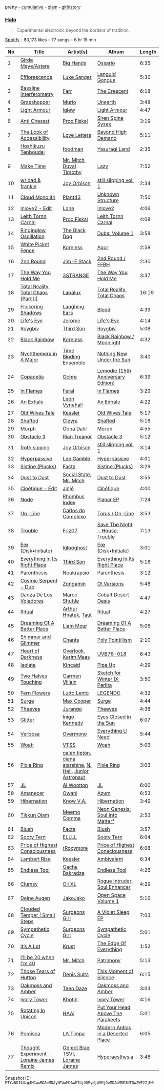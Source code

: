 pretty - [cumulative](/playlists/cumulative/37i9dQZF1DX5YyEO1dtgbR.md) - [plain](/playlists/plain/37i9dQZF1DX5YyEO1dtgbR) - [githistory](https://github.githistory.xyz/mackorone/spotify-playlist-archive/blob/main/playlists/plain/37i9dQZF1DX5YyEO1dtgbR)

### [Halo](https://open.spotify.com/playlist/37i9dQZF1DX5YyEO1dtgbR)

> Experimental electronic beyond the borders of tradition.

[Spotify](https://open.spotify.com/user/spotify) - 80,173 likes - 77 songs - 6 hr 15 min

| No. | Title | Artist(s) | Album | Length |
|---|---|---|---|---|
| 1 | [Girde Maye/Astere](https://open.spotify.com/track/7om1pOBGjSXTl2KxzdKOTo) | [Big Hands](https://open.spotify.com/artist/3w0whvn4zBddjZ9zVUZb7D) | [Ossario](https://open.spotify.com/album/3HJaXqSqKd9xDpSHR7nehT) | 6:35 |
| 2 | [Efflorescence](https://open.spotify.com/track/2ZIv64u8EDj0BjecR7IaB2) | [Luke Sanger](https://open.spotify.com/artist/6rCLSvQw54lPJfibDyFZcG) | [Languid Gongue](https://open.spotify.com/album/3h6haEyUYaLtJeEKxLce2s) | 5:30 |
| 3 | [Bassline Interferometry](https://open.spotify.com/track/2uouZv9rjjl4FkSs5jSkhc) | [Farr](https://open.spotify.com/artist/4g1i2rawu8DMMji6pdrz9o) | [The Crescent](https://open.spotify.com/album/7JvSQNRWplt2BlmIqEv3pS) | 6:18 |
| 4 | [Grasshopper](https://open.spotify.com/track/06jumlCYVUzuHefnbohCfd) | [Murlo](https://open.spotify.com/artist/1bm1m4DNLeL1gCr38NzhmD) | [Unearth](https://open.spotify.com/album/08NNSBas6krmsLoQITzZZv) | 3:48 |
| 5 | [Light Armour](https://open.spotify.com/track/1Qd2o36ruw5tdNTsgtE89f) | [Iglew](https://open.spotify.com/artist/7losew6I5eFiELv8kHRk1x) | [Light Armour](https://open.spotify.com/album/5wNGOtIADF2QimGHCCnvOh) | 4:47 |
| 6 | [Anti Chessst](https://open.spotify.com/track/02oaq3LWUIYXfpnzHu2cZN) | [Proc Fiskal](https://open.spotify.com/artist/1eFFmUlWRIvt26lnUzdduk) | [Siren Spine Sysex](https://open.spotify.com/album/0FDd0owsYvpGVuUTalsuHS) | 3:19 |
| 7 | [The Look of Accessibility](https://open.spotify.com/track/33zJbabn0yQiT6RUY5lit8) | [Love Letters](https://open.spotify.com/artist/1ALDJWUSGEnfpul5JCtjbD) | [Beyond High Demand](https://open.spotify.com/album/3cSxAbJAYn4D7ud12tNOSr) | 5:11 |
| 8 | [Hoshikuzu Tenboudai](https://open.spotify.com/track/4KXBdopxHq9KVemwpazP4q) | [foodman](https://open.spotify.com/artist/4e8VeCyfFRBL1e06oGg1dR) | [Yasuragi Land](https://open.spotify.com/album/3X6y43KU2Rl8dFEMt76aow) | 2:35 |
| 9 | [Make Time](https://open.spotify.com/track/1j2THCxsMI94qVtYTCsqUI) | [Mr\. Mitch](https://open.spotify.com/artist/2XiGESIh2E2ockoVUG4NGv), [Duval Timothy](https://open.spotify.com/artist/4t5XnkAKxcaYcDXI726A4Y) | [Lazy](https://open.spotify.com/album/0zhSE1Ph8iR7K2O0ne8NDh) | 7:52 |
| 10 | [w/ dad & frankie](https://open.spotify.com/track/6A7qrH7MKZaNZ9AUST0MQp) | [Joy Orbison](https://open.spotify.com/artist/0aIpJqqTLf683ojWREc5lg) | [still slipping vol\. 1](https://open.spotify.com/album/5atrOg1aO4d5KEcYo4UBIA) | 2:34 |
| 11 | [Cloud Monolith](https://open.spotify.com/track/1FqpWvcB1OI0Bu9EKfqFvU) | [Plant43](https://open.spotify.com/artist/1Knqr98gY1JxSElifR2aNW) | [Unknown Structure](https://open.spotify.com/album/17PkXX1GEZnmKbSa6yU49z) | 7:50 |
| 12 | [Inlove2 \- Edit](https://open.spotify.com/track/5E2gMJ9KAbaVAscQ20N7Xk) | [Lone](https://open.spotify.com/artist/5wZOrGWdg4hq7KIRMupJdI) | [Inlove2](https://open.spotify.com/album/7L3eq511jN3Avxa2W4KLzP) | 4:06 |
| 13 | [Leith Tornn Carnal](https://open.spotify.com/track/0IqVaR2qBKCJR1CTiwkRkm) | [Proc Fiskal](https://open.spotify.com/artist/1eFFmUlWRIvt26lnUzdduk) | [Leith Tornn Carnal](https://open.spotify.com/album/4jLLZsUlWXuo3OS5HpLbxa) | 4:08 |
| 14 | [Ringinglow Oscillation](https://open.spotify.com/track/6u9P4TywnzUBclpceGqlHE) | [The Black Dog](https://open.spotify.com/artist/7qdsk0UXx2jCX7jbp6rxeq) | [Dubs: Volume 1](https://open.spotify.com/album/2niP4AM8tXCckxfN3fX9du) | 3:58 |
| 15 | [White Picket Fence](https://open.spotify.com/track/3Jl1wfkdpzqlX9HdIgrOSM) | [Koreless](https://open.spotify.com/artist/3TsEEdpuuCN1G0dPxV4uOA) | [Agor](https://open.spotify.com/album/2mFlkozkxXwCdQgztSucRz) | 2:58 |
| 16 | [2nd Round](https://open.spotify.com/track/47aIlnjYCoc2JOEOCe2AXy) | [Jim\-E Stack](https://open.spotify.com/artist/4GmataFSHOSQWxuuUX57Bh) | [2nd Round / FFBH](https://open.spotify.com/album/7nreaITfEOxOavaPVm16an) | 2:30 |
| 17 | [The Way You Hold Me](https://open.spotify.com/track/64lsUto35QFrB6zpXWaOf2) | [3STRANGE](https://open.spotify.com/artist/4H9nlRIz8akpjJurwlFf6i) | [The Way You Hold Me](https://open.spotify.com/album/7BVPlloQ8udP1RuXwC6jF6) | 3:37 |
| 18 | [Total Reality, Total Chaos \(Part II\)](https://open.spotify.com/track/5AV0WvpgjbVfBddrcxnlXd) | [Lapalux](https://open.spotify.com/artist/46Ce0QmI1mE2bl5VQ4P9N8) | [Total Reality, Total Chaos](https://open.spotify.com/album/4EaLkzfVkLqVNOic2UZr4N) | 16:19 |
| 19 | [Flickering Shadows](https://open.spotify.com/track/7p184ALKyLhtJb8IhmX8qy) | [Laughing Ears](https://open.spotify.com/artist/459p6MR7jigJ8AuqdSYMoj) | [Blood](https://open.spotify.com/album/4ONOBiVS1bbOzYo05uVgT8) | 4:39 |
| 20 | [Life's Eye](https://open.spotify.com/track/42P7N4JchhebdIP85o1J9H) | [Jerome](https://open.spotify.com/artist/2nBW1boUyewDzaMao8BrtJ) | [Life's Eye](https://open.spotify.com/album/58IHisBAnBd1yi2UTivpGr) | 4:14 |
| 21 | [Roygbiv](https://open.spotify.com/track/06teMXvgw1V8HP3wIfoMUm) | [Third Son](https://open.spotify.com/artist/3V0CkmupRFH97LSOafzfbc) | [Roygbiv](https://open.spotify.com/album/2l1FDimk3Ps9g404lYOsjr) | 5:08 |
| 22 | [Black Rainbow](https://open.spotify.com/track/35fdFuD916UVSJ9BBAlMt4) | [Koreless](https://open.spotify.com/artist/3TsEEdpuuCN1G0dPxV4uOA) | [Black Rainbow / Moonlight](https://open.spotify.com/album/3OJZNp1l2uBQWXa0YTujmA) | 4:32 |
| 23 | [Nychthemera in A Major](https://open.spotify.com/track/1VXkNxE0szN2MNsk4x7P8C) | [Time Binding Ensemble](https://open.spotify.com/artist/3J38y27gYbg3Nea2kHAOsC) | [Nothing New Under the Sun](https://open.spotify.com/album/1jfzhXPBdOKHgWN8NyIZPt) | 3:40 |
| 24 | [Copacetia](https://open.spotify.com/track/1VEO3XUn4W2dCCB0mCA5DG) | [Ochre](https://open.spotify.com/artist/0OmHDBh5styCXDWKwz58Ts) | [Lemodie \(15th Anniversary Edition\)](https://open.spotify.com/album/6vmNIGqZ4J7UGGIbAMpt8o) | 6:39 |
| 25 | [In Flames](https://open.spotify.com/track/7tKquE5yFjw4p7Oev98FE8) | [Feral](https://open.spotify.com/artist/5DsrGhHrqGPbRsU93R9H5A) | [In Flames](https://open.spotify.com/album/5HEnjjuO3omOyLR158m9qi) | 3:29 |
| 26 | [An Exhale](https://open.spotify.com/track/1Cdi1HIK4bJD3F8HGKZDQQ) | [Leon Vynehall](https://open.spotify.com/artist/2o7L9DNcmzocYll1o0GGTU) | [An Exhale](https://open.spotify.com/album/2F3zesjbloU1HZUh2uqUYs) | 4:22 |
| 27 | [Old Wives Tale](https://open.spotify.com/track/6P5mzQQddhBUa4EE3n6Zlu) | [Kessler](https://open.spotify.com/artist/3p0aq3vKGFP6N7rDc0UhJC) | [Old Wives Tale](https://open.spotify.com/album/1rM2WHjFo4m9P3McADxcC8) | 5:17 |
| 28 | [Shafted](https://open.spotify.com/track/3S9qbZmAsQS1wAwafAV5mT) | [Cleyra](https://open.spotify.com/artist/6M4BbcSta78oGBZu6TtGyE) | [Shafted](https://open.spotify.com/album/0Ck52zaGqJB1cUUBs1O5E0) | 5:18 |
| 29 | [Morph](https://open.spotify.com/track/6UiJdr1m7rTg5mmX6laFGv) | [Öona Dahl](https://open.spotify.com/artist/0v3ixvE1BHMKZLdZC4s3kt) | [Morph](https://open.spotify.com/album/0brnz63h27ApHQj1VC4HpF) | 4:55 |
| 30 | [Obstacle 3](https://open.spotify.com/track/5QhANWI0Y92nrUezCV4wUm) | [Rian Treanor](https://open.spotify.com/artist/6un6trkuuP46AZM0kkY8Yx) | [Obstacle 3](https://open.spotify.com/album/6o66Hm4d9kxKv0mdBk2y0O) | 5:12 |
| 31 | [froth sipping](https://open.spotify.com/track/0SKe7Wfpo8a2QKozSernPR) | [Joy Orbison](https://open.spotify.com/artist/0aIpJqqTLf683ojWREc5lg) | [still slipping vol\. 1](https://open.spotify.com/album/5atrOg1aO4d5KEcYo4UBIA) | 3:14 |
| 32 | [Hyperpassive](https://open.spotify.com/track/2mkoI2EpQZvm2cy9V1DMjW) | [Lee Gamble](https://open.spotify.com/artist/7rAD9Ws0ihREeDmgPS2ZL8) | [Hyperpassive](https://open.spotify.com/album/6bLfNCqiiePc600uTbJpV5) | 4:01 |
| 33 | [Sistine \(Plucks\)](https://open.spotify.com/track/1cU2mzy2qMALRP53VJszzx) | [Facta](https://open.spotify.com/artist/5qdAJ2QyXRasXUmyesONEn) | [Sistine \(Plucks\)](https://open.spotify.com/album/2q6v3ilegZlsSg04Hoc4Gg) | 3:29 |
| 34 | [Dust to Dust](https://open.spotify.com/track/0B8UGOBycajwx1w4KLp3nr) | [Social State](https://open.spotify.com/artist/4GBHW2hqb9GQEPNGKhFZo3), [Mr\. Mitch](https://open.spotify.com/artist/2XiGESIh2E2ockoVUG4NGv) | [Dust to Dust](https://open.spotify.com/album/2YGRf7iZAnDA4oHrUREx9S) | 3:55 |
| 35 | [Cinétique \- Edit](https://open.spotify.com/track/1jRdRoJqx2s6v4T5VZM41C) | [Jinjé](https://open.spotify.com/artist/59ceK8A6RxzUQZF05aXezk) | [Cinétique](https://open.spotify.com/album/36j2hkJhjKKiGDu6IRT9Vr) | 4:00 |
| 36 | [Node](https://open.spotify.com/track/3nl1xQyRdjGkc85I92EBac) | [Rhombus Index](https://open.spotify.com/artist/0Uld6wwtj0uNmhItPuZp2H) | [Planar EP](https://open.spotify.com/album/0d9VoYD8bZjuLMImq5Pqbh) | 7:24 |
| 37 | [On\-Line](https://open.spotify.com/track/356mCkfTkc75lPlPxAsKFU) | [Carlos do Complexo](https://open.spotify.com/artist/6ub5DtvWZmTMiIuKMf0Bi2) | [Torus / On\-Line](https://open.spotify.com/album/1hIdgjyTLTzxUb2KuoFoHP) | 3:53 |
| 38 | [Trouble](https://open.spotify.com/track/6nhUxgNa071Y79ihXy8K1c) | [Friz07](https://open.spotify.com/artist/39HPoPdSDDc9nJO6d3mOZR) | [Save The Night \- House: Trouble](https://open.spotify.com/album/4WyBZhrBG7FJTKXFRBLRf6) | 7:13 |
| 39 | [Eœ \(Disk•Initiate\)](https://open.spotify.com/track/7C3vZyZBMcSvUqJsk2p1Xn) | [Iglooghost](https://open.spotify.com/artist/7LCDnUQYE07fnKbo46SVLB) | [Eœ \(Disk•Initiate\)](https://open.spotify.com/album/6s7E7ojCndNUYt8mTF4JIv) | 3:01 |
| 40 | [Everything In Its Right Place](https://open.spotify.com/track/4hIjfcWeaUIg5JIgFsqyXj) | [Third Son](https://open.spotify.com/artist/3V0CkmupRFH97LSOafzfbc) | [Everything In Its Right Place](https://open.spotify.com/album/0IyUMNyvIsMMm1v6WyQ2oQ) | 5:16 |
| 41 | [Parenthesis](https://open.spotify.com/track/75cgKglcEvg8GLXkWEIzTE) | [Neukrapsio](https://open.spotify.com/artist/61Z4ARbgYmgk3nsXcyazoa) | [Parenthesis](https://open.spotify.com/album/5eqyNKSdpiq17jzg8R3Hoy) | 3:12 |
| 42 | [Cosmic Serpent \- Dub](https://open.spotify.com/track/38mnl6h9zf6ByndcoRkujW) | [Zongamin](https://open.spotify.com/artist/3GpAL7oEFD37IJDOOiirqy) | [O! Versions](https://open.spotify.com/album/3VTa5w9IrSNqd1MxejXFlu) | 5:46 |
| 43 | [Danza De Los Voladores](https://open.spotify.com/track/7AMd50Vj47dYILtOfyPa7w) | [Marco Shuttle](https://open.spotify.com/artist/2DqPerh6whhlts8Pb0BUJi) | [Cobalt Desert Oasis](https://open.spotify.com/album/59kK8eHUyg1Cz411CSNfQT) | 4:47 |
| 44 | [Ritual](https://open.spotify.com/track/1fiLAzFX7J5cfsOqe5Hm3U) | [Arthur Hnatek](https://open.spotify.com/artist/7iKMlMMzSb9jVQDwygYlOT), [Taut](https://open.spotify.com/artist/414TcEcyOyBiJu8cRdKrxE) | [Ritual](https://open.spotify.com/album/3CJw1Ly9KaVZyZQCcLmump) | 4:27 |
| 45 | [Dreaming Of A Better Place](https://open.spotify.com/track/72QkLvjQpIhPrmmaR4KjjY) | [Liam Mour](https://open.spotify.com/artist/5XaT1otgH5hpyqjkDbt8d0) | [Dreaming Of A Better Place](https://open.spotify.com/album/5gcWBRhHDFlTwrDzaIDivg) | 5:05 |
| 46 | [Shimmer and Glimmer](https://open.spotify.com/track/4ij6tfkN13bt1jfWGWXg9S) | [Chants](https://open.spotify.com/artist/1bboGoBc0rr3oXFdFlAjSC) | [Poly Pointillism](https://open.spotify.com/album/66zkrppo8OPQq9kMhxhzp0) | 2:10 |
| 47 | [Heart of Darkness](https://open.spotify.com/track/5Ax3jEG6VsLbDEXVrmdSNB) | [Overlook](https://open.spotify.com/artist/3rkCIOMxodtXwWH17WoH1b), [Karim Maas](https://open.spotify.com/artist/6oxrR6cq85sqyD9RJK5RBY) | [UVB76\-018](https://open.spotify.com/album/0u3aRSYNf9dV1DDTkyATr1) | 6:43 |
| 48 | [Isolate](https://open.spotify.com/track/7wvqSQeFQlFrFnKmgWAyRy) | [Kincaid](https://open.spotify.com/artist/4VjtN4stqJG01LHASZjXxP) | [Pipe Up](https://open.spotify.com/album/6QmtaRvmjdTWtgy93EixQG) | 4:29 |
| 49 | [Two Halves Touching](https://open.spotify.com/track/63Ra6rlO5ybbsEDWOQ395S) | [Carmen Villain](https://open.spotify.com/artist/4Ps6q34DtWOueT2tJtwE5l) | [Sketch for Winter IX: Perlita](https://open.spotify.com/album/4v9uUlcfLWHzhZfmoTjAz8) | 3:50 |
| 50 | [Fern Flowers](https://open.spotify.com/track/60jGfXjxMVaCtuPiDN81qx) | [Lutto Lento](https://open.spotify.com/artist/5u7ZnbVxxcImkr5fx8GJta) | [LEGENDO](https://open.spotify.com/album/62N0giCXIgepaMQl864MIk) | 4:32 |
| 51 | [Surge](https://open.spotify.com/track/6g0TV5mLWMBQWTeDVSNGmp) | [Max Cooper](https://open.spotify.com/artist/0WSSKmoRbxqLf3MnXInQ2J) | [Surge](https://open.spotify.com/album/2qDP6JVB5FksPqvFJ4xnEs) | 4:44 |
| 52 | [Theeves](https://open.spotify.com/track/21akbV3wXyKaD37ogldlzB) | [Jurango](https://open.spotify.com/artist/3yYwPy49Jy9zvElS6bsfxo) | [Theeves](https://open.spotify.com/album/3hvtDPoc9bAZBwBaVMJRZ9) | 4:38 |
| 53 | [Glitter](https://open.spotify.com/track/2yeQcrKMvMELwJ1u6LUpwZ) | [Inigo Kennedy](https://open.spotify.com/artist/4UiRPifoPfW3sozAElsHYe) | [Eyes Closed in the Sun](https://open.spotify.com/album/0qqyOvdptTiXKRZZLYq4ea) | 6:07 |
| 54 | [Verbosa](https://open.spotify.com/track/6ybeIUtQkVEs0hxVXqWIS1) | [Overmono](https://open.spotify.com/artist/01PnN11ovfen6xUOHfNpn3) | [Everything U Need](https://open.spotify.com/album/7zCEWeGOc8Ac9UKgLM0mKq) | 5:44 |
| 55 | [Woah](https://open.spotify.com/track/44UJiD8fCGMThu9po83lQr) | [VTSS](https://open.spotify.com/artist/0zo109NM3S7CqHpvlXwqEN) | [Woah](https://open.spotify.com/album/4O7A8PZimfssTEUOM7nxvE) | 5:03 |
| 56 | [Pixie Ring](https://open.spotify.com/track/1dpUCzuT5fFQRxhTuTiTjI) | [galen tipton](https://open.spotify.com/artist/4yk43MhqPWsrrzoRyoMZhv), [diana starshine](https://open.spotify.com/artist/2i7HtVZgy9BmqgUqZ9NA3L), [N\. Hell](https://open.spotify.com/artist/65Lo1Ijr8pT2vwQhWxD74O), [Junior Astronaut](https://open.spotify.com/artist/3ctsRe9vT9ehY8ppn5kUn1) | [Pixie Ring](https://open.spotify.com/album/5r06eodyrryQegLUF8iIPA) | 3:03 |
| 57 | [JL](https://open.spotify.com/track/3dr8H5045j4GJXZOBy2ulI) | [Al Wootton](https://open.spotify.com/artist/77yJIgEEpUU5f87MWDEPwO) | [JL](https://open.spotify.com/album/1GnwoWxWS0Z91hnlfaMrDM) | 6:00 |
| 58 | [Amanecer](https://open.spotify.com/track/1UjzghodhJRO6HQMhXqeSn) | [Owanj](https://open.spotify.com/artist/1xuXD4yE4sSsM3F9V7Dgtl) | [Azum](https://open.spotify.com/album/6upxgizQHiBLIv6MCeSzsP) | 6:53 |
| 59 | [Hibernation](https://open.spotify.com/track/0dykLer4S5oYGFhu1oH1XS) | [Know V.A.](https://open.spotify.com/artist/6CgH8qDt4MWQSO8RfI2z8R) | [Hibernation](https://open.spotify.com/album/312rCFSj1Nm77F4SBNcyai) | 3:49 |
| 60 | [Tikkun Olam](https://open.spotify.com/track/4uzkkLpiJXVswYUdU2uiHH) | [Meemo Comma](https://open.spotify.com/artist/46fSsw6Lx6s1kvYGnb4pnd) | [Neon Genesis: Soul Into Matter²](https://open.spotify.com/album/31ToNV27dxPMXiF6EsAqcN) | 2:53 |
| 61 | [Blush](https://open.spotify.com/track/24KzywRHnZa1YLDEbyd2s2) | [Facta](https://open.spotify.com/artist/5qdAJ2QyXRasXUmyesONEn) | [Blush](https://open.spotify.com/album/59dZbb8QdAs0OCaYEyr8hM) | 3:57 |
| 62 | [Sooty Tern](https://open.spotify.com/track/3q0lmG1rRSijb9YqUjXpEd) | [ELLLL](https://open.spotify.com/artist/40W5fNvMZwLnag1FYei0Jk) | [Sooty Tern](https://open.spotify.com/album/171D4IdaILZe3QeQ4e9O88) | 6:04 |
| 63 | [Price of Highest Consciousness](https://open.spotify.com/track/56Mb7S3hgCT3oie2GbM9dm) | [rRoxymore](https://open.spotify.com/artist/559oW3wcVAW5tcL1DQniyf) | [Price of Highest Consciousness](https://open.spotify.com/album/4wotpxNM5NFORIjF6GX7ok) | 6:08 |
| 64 | [Lambert Rise](https://open.spotify.com/track/7txXvBBhA0YB5L3Bopg5e8) | [Kessler](https://open.spotify.com/artist/3p0aq3vKGFP6N7rDc0UhJC) | [Ambivalent](https://open.spotify.com/album/7dZYB94TjHB1Kub44SK9j9) | 6:34 |
| 65 | [Endless Tool](https://open.spotify.com/track/5Ov7EoWpEzoTOuEflf4Ix9) | [Gacha Bakradze](https://open.spotify.com/artist/6dZmlzI1H5SGdkQ8dWRY76) | [Endless Tool](https://open.spotify.com/album/0KHbmUaQNUPVdpb002HuaZ) | 4:26 |
| 66 | [Clumsy](https://open.spotify.com/track/3d92FCgZE6uuoU4jEva3Ag) | [Oli XL](https://open.spotify.com/artist/3L3ejltt5dmjXkES4YSGKX) | [Rogue Intruder, Soul Enhancer](https://open.spotify.com/album/52GOU9y2iRNuZFSHZ5hp9E) | 4:29 |
| 67 | [Deine Augen](https://open.spotify.com/track/5RkjwEQviBKkVDisjJbVSJ) | [JakoJako](https://open.spotify.com/artist/2ROWhaqtdj8ztIxWekIW4E) | [Open Space Volume 1](https://open.spotify.com/album/7dAYdoahzW8oZgSGHWpfNP) | 5:16 |
| 68 | [Clouded Temper \| Small Steps](https://open.spotify.com/track/3V0M0Sw0xNb6p4k8gxhAex) | [Surgeons Girl](https://open.spotify.com/artist/7CXSuH40c4n4hVbP1JDBFP) | [A Violet Sleep EP](https://open.spotify.com/album/2Sean6tGeNquVJS5jIHxMn) | 7:03 |
| 69 | [Sympathetic Cycle](https://open.spotify.com/track/7xqA2LMreNRVdxxX3Ant5v) | [Surgeons Girl](https://open.spotify.com/artist/7CXSuH40c4n4hVbP1JDBFP) | [Sympathetic Cycle](https://open.spotify.com/album/2wQR6WKiEKoEFYV7caqzAf) | 5:01 |
| 70 | [It’s A Lot](https://open.spotify.com/track/73KoHFtH40JvEGCtFi0UIN) | [Krust](https://open.spotify.com/artist/6WPeOlm3f3UGoO1l6OPOUO) | [The Edge Of Everything](https://open.spotify.com/album/4DeB6ku3F7xSVhgqc4PxKO) | 1:52 |
| 71 | [I'll be 20 when I'm 40](https://open.spotify.com/track/4x47gRjGYRRiDGhbdtpnCs) | [Mr\. Mitch](https://open.spotify.com/artist/2XiGESIh2E2ockoVUG4NGv) | [Patrimony](https://open.spotify.com/album/7olQu6AkixLOum1nfMkZvf) | 5:13 |
| 72 | [Those Tears of Hutton](https://open.spotify.com/track/49WbV4XtJ5QWJd2m5UrwSg) | [Denis Sulta](https://open.spotify.com/artist/7cDu9zG1gVQrMdSGBAhzvn) | [This Moment of Silence](https://open.spotify.com/album/6Zj6qfpTfQCmlyajevOM8z) | 6:15 |
| 73 | [Oakmoss and Amber](https://open.spotify.com/track/6AjGWQEtHL9hFL8EMcfvJg) | [Teen Daze](https://open.spotify.com/artist/2GE6MAdyGzeXpY9TwIYd3l) | [Oakmoss and Amber](https://open.spotify.com/album/4dDNoAk8t7mP3hcheAHP4E) | 3:03 |
| 74 | [Ivory Tower](https://open.spotify.com/track/6wbL5eyp7LerIEvebgtsb5) | [Khotin](https://open.spotify.com/artist/0q2WkTHTEczNf8wNq6MBRk) | [Ivory Tower](https://open.spotify.com/album/22yVOJ4y3mYqQejQhZ9aRP) | 4:16 |
| 75 | [Rotating In Unison](https://open.spotify.com/track/38x5k5FN5X7rtrN3WyxcA1) | [HAAi](https://open.spotify.com/artist/0pkLgeB9j465x1QB2kRoy4) | [Put Your Head Above The Parakeets](https://open.spotify.com/album/6d1CSnZChE0mkkVvRFlKVH) | 5:01 |
| 76 | [Pomisea](https://open.spotify.com/track/5ZTLEuxMIVieBhFD4nBIsY) | [LA Timpa](https://open.spotify.com/artist/5Q6ahJqmdN5iYXkTujJIkC) | [Modern Antics in a Deserted Place](https://open.spotify.com/album/2yAbgYcYrEKDDVedvlH7nb) | 6:05 |
| 77 | [Thought Experiment \- Loraine James Remix](https://open.spotify.com/track/1lbqiwOSEWdVwcdIXK4hRz) | [Object Blue](https://open.spotify.com/artist/51rzklJj6mqBOEXOiOPqY7), [TSVI](https://open.spotify.com/artist/0uea1sBqx37JwQznLWxqeE), [Loraine James](https://open.spotify.com/artist/536qHynzDH1QviwhWY9dE3) | [Hyperaesthesia](https://open.spotify.com/album/7MMVkvgcdFU1UfTku36YW0) | 3:46 |

Snapshot ID: `MTYzNDI4Nzg4MCwwMDAwMDAyNTAwMDAwMTdjODMyNjA5MjQwMDAwMDE3NTQwZWE2ZjM0`